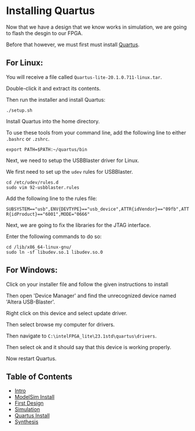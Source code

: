 # Installing Quartus

Now that we have a design that we know works in simulation, we are going to flash the desgin to our FPGA.

Before that however, we must first must install [Quartus](https://www.intel.com/content/www/us/en/software-kit/661017/intel-quartus-prime-lite-edition-design-software-version-20-1-for-linux.html).

## For Linux:
You will receive a file called `Quartus-lite-20.1.0.711-linux.tar`.

Double-click it and extract its contents.

Then run the installer and install Quartus:

```./setup.sh```

Install Quartus into the home directory.

To use these tools from your command line, add the following line to either `.bashrc` or `.zshrc`.

``` export PATH=$PATH:~/quartus/bin ```

Next, we need to setup the USBBlaster driver for Linux.

We first need to set up the `udev` rules for USBBlaster.

```
cd /etc/udev/rules.d
sudo vim 92-usbblaster.rules
```

Add the following line to the rules file:

```SUBSYSTEM=="usb",ENV{DEVTYPE}=="usb_device",ATTR{idVendor}=="09fb",ATTR{idProduct}=="6001",MODE="0666"```

Next, we are going to fix the libraries for the JTAG interface.

Enter the following commands to do so:

```
cd /lib/x86_64-linux-gnu/
sudo ln -sf libudev.so.1 libudev.so.0
```

## For Windows:
Click on your installer file and follow the given instructions to install

Then open 'Device Manager' and find the unrecognized device named 'Altera USB-Blaster'.

Right click on this device and select update driver.

Then select browse my computer for drivers.

Then navigate to `C:\intelFPGA_lite\23.1std\quartus\drivers`.

Then select ok and it should say that this device is working properly.

Now restart Quartus.

## Table of Contents
- [Intro](./0_intro.md)
- [ModelSim Install](./1_modelsim_install.md)
- [First Design](./2_first_design.md)
- [Simulation](./3_simulation.md)
- [Quartus Install](./4_quartus_install.md)
- [Synthesis](./5_synthesis.md)